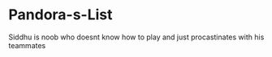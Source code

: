 # Pandora-s-List
Siddhu is noob who doesnt know how to play and just procastinates with his teammates
